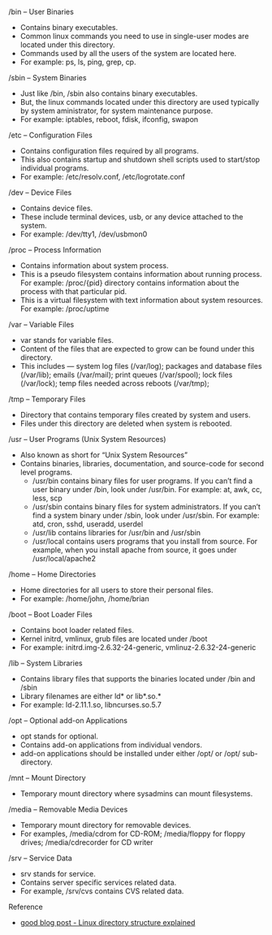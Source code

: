 /bin – User Binaries
- Contains binary executables.
- Common linux commands you need to use in single-user modes are located under this directory.
- Commands used by all the users of the system are located here.
- For example: ps, ls, ping, grep, cp.

/sbin – System Binaries
- Just like /bin, /sbin also contains binary executables.
- But, the linux commands located under this directory are used typically by system aministrator, for system maintenance purpose.
- For example: iptables, reboot, fdisk, ifconfig, swapon

/etc – Configuration Files
- Contains configuration files required by all programs.
- This also contains startup and shutdown shell scripts used to start/stop individual programs.
- For example: /etc/resolv.conf, /etc/logrotate.conf


/dev – Device Files
- Contains device files.
- These include terminal devices, usb, or any device attached to the system.
- For example: /dev/tty1, /dev/usbmon0

/proc – Process Information
- Contains information about system process.
- This is a pseudo filesystem contains information about running process. For example: /proc/{pid} directory contains information about the process with that particular pid.
- This is a virtual filesystem with text information about system resources. For example: /proc/uptime


/var – Variable Files
- var stands for variable files.
- Content of the files that are expected to grow can be found under this directory.
- This includes — system log files (/var/log); packages and database files (/var/lib); emails (/var/mail); print queues (/var/spool); lock files (/var/lock); temp files needed across reboots (/var/tmp);

/tmp – Temporary Files
- Directory that contains temporary files created by system and users.
- Files under this directory are deleted when system is rebooted.

/usr – User Programs (Unix System Resources)
- Also known as short for “Unix System Resources”
- Contains binaries, libraries, documentation, and source-code for second level programs.
    - /usr/bin contains binary files for user programs. If you can’t find a user binary under /bin, look under /usr/bin. For example: at, awk, cc, less, scp
    - /usr/sbin contains binary files for system administrators. If you can’t find a system binary under /sbin, look under /usr/sbin. For example: atd, cron, sshd, useradd, userdel
    - /usr/lib contains libraries for /usr/bin and /usr/sbin
    - /usr/local contains users programs that you install from source. For example, when you install apache from source, it goes under /usr/local/apache2

/home – Home Directories
- Home directories for all users to store their personal files.
- For example: /home/john, /home/brian

/boot – Boot Loader Files
- Contains boot loader related files.
- Kernel initrd, vmlinux, grub files are located under /boot
- For example: initrd.img-2.6.32-24-generic, vmlinuz-2.6.32-24-generic


/lib – System Libraries
- Contains library files that supports the binaries located under /bin and /sbin
- Library filenames are either ld* or lib*.so.*
- For example: ld-2.11.1.so, libncurses.so.5.7

/opt – Optional add-on Applications
- opt stands for optional.
- Contains add-on applications from individual vendors.
- add-on applications should be installed under either /opt/ or /opt/ sub-directory.

/mnt – Mount Directory
- Temporary mount directory where sysadmins can mount filesystems.

/media – Removable Media Devices
- Temporary mount directory for removable devices.
- For examples, /media/cdrom for CD-ROM; /media/floppy for floppy drives; /media/cdrecorder for CD writer

/srv – Service Data
- srv stands for service.
- Contains server specific services related data.
- For example, /srv/cvs contains CVS related data.


Reference
* [good blog post - Linux directory structure explained](http://dev-random.net/linux-directory-structure-explained/)


